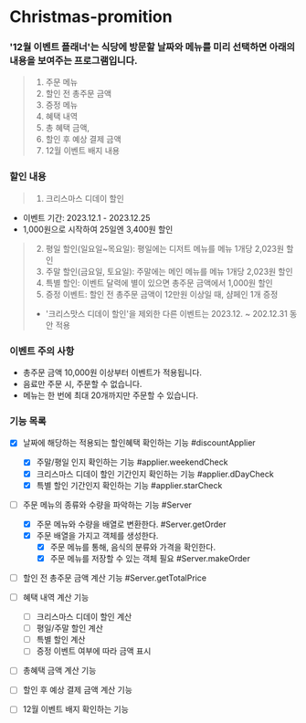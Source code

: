 # Christmas-promition

### '12월 이벤트 플래너'는 식당에 방문할 날짜와 메뉴를 미리 선택하면 아래의 내용을 보여주는 프로그램입니다.

> 1. 주문 메뉴
> 2. 할인 전 총주문 금액
> 3. 증정 메뉴
> 4. 혜택 내역
> 5. 총 혜택 금액,
> 6. 할인 후 예상 결제 금액
> 7. 12월 이벤트 배지 내용

### 할인 내용

> 1. 크리스마스 디데이 할인
  - 이벤트 기간: 2023.12.1 - 2023.12.25
  - 1,000원으로 시작하여 25일엔 3,400원 할인
> 2. 평일 할인(일요일~목요일): 평일에는 디저트 메뉴를 메뉴 1개당 2,023원 할인
> 3. 주말 할인(금요일, 토요일): 주말에는 메인 메뉴를 메뉴 1개당 2,023원 할인
> 4. 특별 할인: 이벤트 달력에 별이 있으면 총주문 금액에서 1,000원 할인
> 5. 증정 이벤트: 할인 전 총주문 금액이 12만원 이상일 때, 샴페인 1개 증정
> * '크리스맛스 디데이 할인'을 제외한 다른 이벤트는 2023.12. ~ 202.12.31 동안 적용

### 이벤트 주의 사항
- 총주문 금액 10,000원 이상부터 이벤트가 적용됩니다.
- 음료만 주문 시, 주문할 수 없습니다.
- 메뉴는 한 번에 최대 20개까지만 주문할 수 있습니다.

### 기능 목록

- [x] 날짜에 해당하는 적용되는 할인혜택 확인하는 기능 #discountApplier
  - [x] 주말/평일 인지 확인하는 기능 #applier.weekendCheck
  - [x] 크리스마스 디데이 할인 기간인지 확인하는 기능 #applier.dDayCheck
  - [x] 특별 할인 기간인지 확인하는 기능 #applier.starCheck

- [ ] 주문 메뉴의 종류와 수량을 파악하는 기능 #Server
  - [x] 주문 메뉴와 수량을 배열로 변환한다. #Server.getOrder
  - [x] 주문 배열을 가지고 객체를 생성한다.
    - [x] 주문 메뉴를 통해, 음식의 분류와 가격을 확인한다.
    - [x] 주문 메뉴를 저장할 수 있는 객체 필요 #Server.makeOrder
   
- [ ] 할인 전 총주문 금액 계산 기능 #Server.getTotalPrice

- [ ] 혜택 내역 계산 기능
  - [ ] 크리스마스 디데이 할인 계산
  - [ ] 평일/주말 할인 계산
  - [ ] 특별 할인 계산
  - [ ] 증정 이벤트 여부에 따라 금액 표시

- [ ] 총혜택 금액 계산 기능
- [ ] 할인 후 예상 결제 금액 계산 기능
- [ ] 12월 이벤트 배지 확인하는 기능

